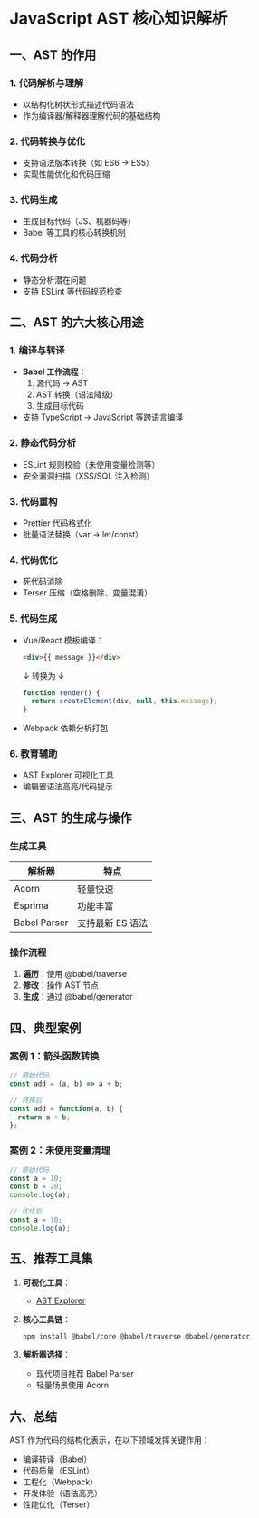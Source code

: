 # JavaScript AST 核心知识解析

## 一、AST 的作用

### 1. 代码解析与理解

- 以结构化树状形式描述代码语法
- 作为编译器/解释器理解代码的基础结构

### 2. 代码转换与优化

- 支持语法版本转换（如 ES6 → ES5）
- 实现性能优化和代码压缩

### 3. 代码生成

- 生成目标代码（JS、机器码等）
- Babel 等工具的核心转换机制

### 4. 代码分析

- 静态分析潜在问题
- 支持 ESLint 等代码规范检查

## 二、AST 的六大核心用途

### 1. 编译与转译

- **Babel 工作流程**：
  1. 源代码 → AST
  2. AST 转换（语法降级）
  3. 生成目标代码
- 支持 TypeScript → JavaScript 等跨语言编译

### 2. 静态代码分析

- ESLint 规则校验（未使用变量检测等）
- 安全漏洞扫描（XSS/SQL 注入检测）

### 3. 代码重构

- Prettier 代码格式化
- 批量语法替换（var → let/const）

### 4. 代码优化

- 死代码消除
- Terser 压缩（空格删除、变量混淆）

### 5. 代码生成

- Vue/React 模板编译：

  ```html
  <div>{{ message }}</div>
  ```

  ↓ 转换为 ↓
  ```javascript
  function render() {
    return createElement(div, null, this.message);
  }
  ```
- Webpack 依赖分析打包

### 6. 教育辅助

- AST Explorer 可视化工具
- 编辑器语法高亮/代码提示

## 三、AST 的生成与操作

### 生成工具


| 解析器       | 特点             |
| ------------ | ---------------- |
| Acorn        | 轻量快速         |
| Esprima      | 功能丰富         |
| Babel Parser | 支持最新 ES 语法 |

### 操作流程

1. **遍历**：使用 @babel/traverse
2. **修改**：操作 AST 节点
3. **生成**：通过 @babel/generator

## 四、典型案例

### 案例 1：箭头函数转换

```javascript
// 原始代码
const add = (a, b) => a + b;

// 转换后
const add = function(a, b) {
  return a + b;
};
```

### 案例 2：未使用变量清理

```javascript
// 原始代码
const a = 10;
const b = 20;
console.log(a);

// 优化后
const a = 10;
console.log(a);
```

## 五、推荐工具集

1. **可视化工具**：

   - [AST Explorer](https://astexplorer.net/)
2. **核心工具链**：

   ```bash
   npm install @babel/core @babel/traverse @babel/generator
   ```
3. **解析器选择**：

   - 现代项目推荐 Babel Parser
   - 轻量场景使用 Acorn

## 六、总结

AST 作为代码的结构化表示，在以下领域发挥关键作用：

- 编译转译（Babel）
- 代码质量（ESLint）
- 工程化（Webpack）
- 开发体验（语法高亮）
- 性能优化（Terser）

